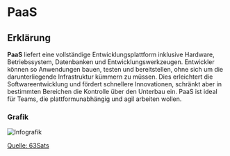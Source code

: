 # PaaS

## Erklärung
__PaaS__ liefert eine vollständige Entwicklungsplattform inklusive Hardware, Betriebssystem, Datenbanken und Entwicklungswerkzeugen. Entwickler können so Anwendungen bauen, testen und bereitstellen, ohne sich um die darunterliegende Infrastruktur kümmern zu müssen. Dies erleichtert die Softwareentwicklung und fördert schnellere Innovationen, schränkt aber in bestimmten Bereichen die Kontrolle über den Unterbau ein. PaaS ist ideal für Teams, die plattformunabhängig und agil arbeiten wollen.
### Grafik
![Infografik](https://github.com/user-attachments/assets/005076a1-5785-4249-8877-5b4ff2c9dfcc)

[Quelle: 63Sats](https://63sats.com/blog/platform-as-a-service-in-cloud-computing/)
